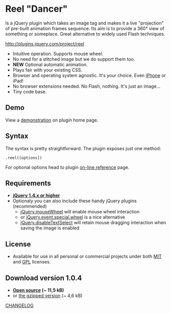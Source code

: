 Reel "Dancer"
===================
Is a jQuery plugin which takes an image tag and makes it 
a live "projection" of pre-built animation frames sequence. 
Its aim is to provide a 360° view of something or someplace. 
Great alternative to widely used Flash techniques.

<http://plugins.jquery.com/project/reel>

* Intuitive operation. Supports mouse wheel.
* No need for a stitched image but we do support them too.
* **NEW** Optional automatic animation.
* Plays fair with your existing CSS.
* Browser and operating system agnostic. It's your choice. Even [iPhone][iphone-test] or iPad!
* No browser extensions needed. No Flash, nothing. It's just an image...
* Tiny code base.

Demo
----
View a [demonstration][demo] on plugin home page.

Syntax
------
The syntax is pretty straightforward. The plugin exposes just one method:

    .reel([options])

For optional options head to plugin [on-line reference][options] page.

Requirements
------------
* **[jQuery 1.4.x or higher][jquery]**
* Optionaly you can also include these handy jQuery plugins (recommended)
    * [jQuery.mouseWheel][mousewheel] will enable mouse wheel interaction
    * or [jQuery.event.special.wheel][wheel] is a nice alternative
    * [jQuery.disableTextSelect][disabletextselect] will retain mouse dragging 
interaction when saving the image is enabled

License
-------
* Available for use in all personal or commercial projects under both 
[MIT][license-mit] and [GPL][license-gpl] licenses.

Download version 1.0.4
----------------------
* **[Open source][source] (~ 11,5 kB)**
* or [the gzipped version][min] (~ 4,6 kB)

[CHANGELOG][changelog]

[demo]: http://jquery.vostrel.cz/reel#demo
[options]: http://jquery.vostrel.cz/reel#options
[changelog]: http://github.com/pisi/Reel/blob/iphone-support/CHANGELOG.markdown
[license-mit]: http://github.com/pisi/Reel/blob/iphone-support/MIT-LICENSE.txt
[license-gpl]: http://github.com/pisi/Reel/blob/iphone-support/GPL-LICENSE.txt
[jquery]: http://www.jquery.com/
[disabletextselect]: http://www.jdempster.com/category/jquery/disabletextselect/
[mousewheel]: http://github.com/brandonaaron/jquery-mousewheel
[wheel]: http://blog.threedubmedia.com/2008/08/eventspecialwheel.html
[source]: http://github.com/pisi/Reel/raw/iphone-support/jquery.reel.js
[min]: http://github.com/pisi/Reel/raw/iphone-support/jquery.reel-min.js
[iphone-test]: http://www.youtube.com/watch?v=R0hiYmVre6s
